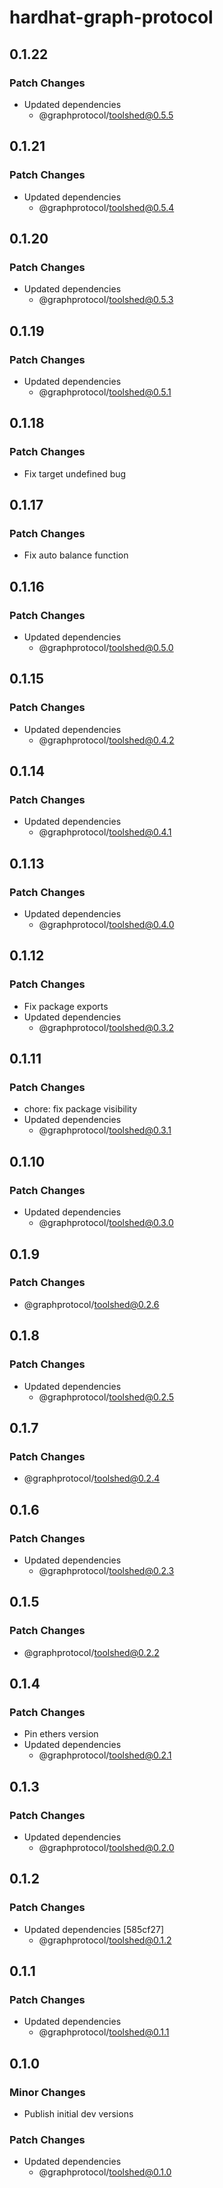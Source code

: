 # hardhat-graph-protocol

## 0.1.22

### Patch Changes

- Updated dependencies
  - @graphprotocol/toolshed@0.5.5

## 0.1.21

### Patch Changes

- Updated dependencies
  - @graphprotocol/toolshed@0.5.4

## 0.1.20

### Patch Changes

- Updated dependencies
  - @graphprotocol/toolshed@0.5.3

## 0.1.19

### Patch Changes

- Updated dependencies
  - @graphprotocol/toolshed@0.5.1

## 0.1.18

### Patch Changes

- Fix target undefined bug

## 0.1.17

### Patch Changes

- Fix auto balance function

## 0.1.16

### Patch Changes

- Updated dependencies
  - @graphprotocol/toolshed@0.5.0

## 0.1.15

### Patch Changes

- Updated dependencies
  - @graphprotocol/toolshed@0.4.2

## 0.1.14

### Patch Changes

- Updated dependencies
  - @graphprotocol/toolshed@0.4.1

## 0.1.13

### Patch Changes

- Updated dependencies
  - @graphprotocol/toolshed@0.4.0

## 0.1.12

### Patch Changes

- Fix package exports
- Updated dependencies
  - @graphprotocol/toolshed@0.3.2

## 0.1.11

### Patch Changes

- chore: fix package visibility
- Updated dependencies
  - @graphprotocol/toolshed@0.3.1

## 0.1.10

### Patch Changes

- Updated dependencies
  - @graphprotocol/toolshed@0.3.0

## 0.1.9

### Patch Changes

- @graphprotocol/toolshed@0.2.6

## 0.1.8

### Patch Changes

- Updated dependencies
  - @graphprotocol/toolshed@0.2.5

## 0.1.7

### Patch Changes

- @graphprotocol/toolshed@0.2.4

## 0.1.6

### Patch Changes

- Updated dependencies
  - @graphprotocol/toolshed@0.2.3

## 0.1.5

### Patch Changes

- @graphprotocol/toolshed@0.2.2

## 0.1.4

### Patch Changes

- Pin ethers version
- Updated dependencies
  - @graphprotocol/toolshed@0.2.1

## 0.1.3

### Patch Changes

- Updated dependencies
  - @graphprotocol/toolshed@0.2.0

## 0.1.2

### Patch Changes

- Updated dependencies [585cf27]
  - @graphprotocol/toolshed@0.1.2

## 0.1.1

### Patch Changes

- Updated dependencies
  - @graphprotocol/toolshed@0.1.1

## 0.1.0

### Minor Changes

- Publish initial dev versions

### Patch Changes

- Updated dependencies
  - @graphprotocol/toolshed@0.1.0
